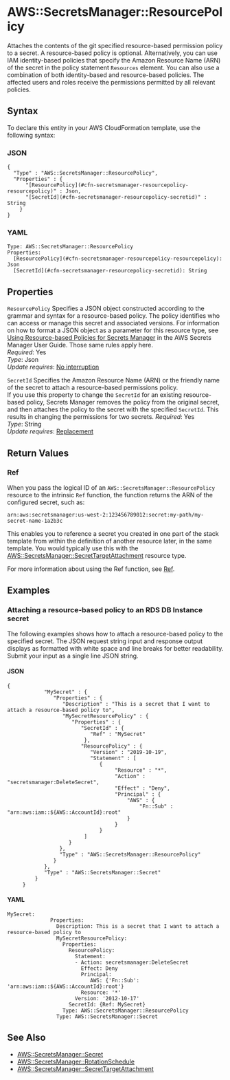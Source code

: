 # AWS::SecretsManager::ResourcePolicy<a name="aws-resource-secretsmanager-resourcepolicy"></a>

Attaches the contents of the git specified resource\-based permission policy to a secret\. A resource\-based policy is optional\. Alternatively, you can use IAM identity\-based policies that specify the Amazon Resource Name \(ARN\) of the secret in the policy statement `Resources` element\. You can also use a combination of both identity\-based and resource\-based policies\. The affected users and roles receive the permissions permitted by all relevant policies\. 

## Syntax<a name="aws-resource-secretsmanager-resourcepolicy-syntax"></a>

To declare this entity in your AWS CloudFormation template, use the following syntax:

### JSON<a name="aws-resource-secretsmanager-resourcepolicy-syntax.json"></a>

```
{
  "Type" : "AWS::SecretsManager::ResourcePolicy",
  "Properties" : {
      "[ResourcePolicy](#cfn-secretsmanager-resourcepolicy-resourcepolicy)" : Json,
      "[SecretId](#cfn-secretsmanager-resourcepolicy-secretid)" : String
    }
}
```

### YAML<a name="aws-resource-secretsmanager-resourcepolicy-syntax.yaml"></a>

```
Type: AWS::SecretsManager::ResourcePolicy
Properties: 
  [ResourcePolicy](#cfn-secretsmanager-resourcepolicy-resourcepolicy): Json
  [SecretId](#cfn-secretsmanager-resourcepolicy-secretid): String
```

## Properties<a name="aws-resource-secretsmanager-resourcepolicy-properties"></a>

`ResourcePolicy`  <a name="cfn-secretsmanager-resourcepolicy-resourcepolicy"></a>
Specifies a JSON object constructed according to the grammar and syntax for a resource\-based policy\. The policy identifies who can access or manage this secret and associated versions\. For information on how to format a JSON object as a parameter for this resource type, see [Using Resource\-based Policies for Secrets Manager](https://docs.aws.amazon.com/secretsmanager/latest/userguide/auth-and-access_resource-based-policies.html) in the AWS Secrets Manager User Guide\. Those same rules apply here\.   
*Required*: Yes  
*Type*: Json  
*Update requires*: [No interruption](https://docs.aws.amazon.com/AWSCloudFormation/latest/UserGuide/using-cfn-updating-stacks-update-behaviors.html#update-no-interrupt)

`SecretId`  <a name="cfn-secretsmanager-resourcepolicy-secretid"></a>
Specifies the Amazon Resource Name \(ARN\) or the friendly name of the secret to attach a resource\-based permissions policy\.   
If you use this property to change the `SecretId` for an existing resource\-based policy, Secrets Manager removes the policy from the original secret, and then attaches the policy to the secret with the specified `SecretId`\. This results in changing the permissions for two secrets\.
*Required*: Yes  
*Type*: String  
*Update requires*: [Replacement](https://docs.aws.amazon.com/AWSCloudFormation/latest/UserGuide/using-cfn-updating-stacks-update-behaviors.html#update-replacement)

## Return Values<a name="aws-resource-secretsmanager-resourcepolicy-return-values"></a>

### Ref<a name="aws-resource-secretsmanager-resourcepolicy-return-values-ref"></a>

When you pass the logical ID of an `AWS::SecretsManager::ResourcePolicy` resource to the intrinsic `Ref` function, the function returns the ARN of the configured secret, such as:

`arn:aws:secretsmanager:us-west-2:123456789012:secret:my-path/my-secret-name-1a2b3c`

This enables you to reference a secret you created in one part of the stack template from within the definition of another resource later, in the same template\. You would typically use this with the [AWS::SecretsManager::SecretTargetAttachment](https://docs.aws.amazon.com/AWSCloudFormation/latest/UserGuide/aws-resource-secretsmanager-secrettargetattachment.html) resource type\.

For more information about using the Ref function, see [Ref](https://docs.aws.amazon.com/url-doc-domain/AWSCloudFormation/latest/UserGuide/intrinsic-function-reference-ref.html)\.

## Examples<a name="aws-resource-secretsmanager-resourcepolicy--examples"></a>

### Attaching a resource\-based policy to an RDS DB Instance secret<a name="aws-resource-secretsmanager-resourcepolicy--examples--Attaching_a_resource-based_policy_to_an_RDS_DB_Instance_secret_"></a>

The following examples shows how to attach a resource\-based policy to the specified secret\. The JSON request string input and response output displays as formatted with white space and line breaks for better readability\. Submit your input as a single line JSON string\.

#### JSON<a name="aws-resource-secretsmanager-resourcepolicy--examples--Attaching_a_resource-based_policy_to_an_RDS_DB_Instance_secret_--json"></a>

```
{
            "MySecret" : {
               "Properties" : {
                  "Description" : "This is a secret that I want to attach a resource-based policy to",
                  "MySecretResourcePolicy" : {
                     "Properties" : {
                        "SecretId" : {
                           "Ref" : "MySecret"
                         },
                        "ResourcePolicy" : {
                           "Version" : "2019-10-19",
                           "Statement" : [
                              {
                                   "Resource" : "*",
                                   "Action" : "secretsmanager:DeleteSecret",
                                   "Effect" : "Deny",
                                   "Principal" : {
                                       "AWS" : {
                                           "Fn::Sub" : "arn:aws:iam::${AWS::AccountId}:root"
                                       }
                                   }
                              }
                         ]
                    }  
                 },
                 "Type" : "AWS::SecretsManager::ResourcePolicy"
               }
            },
            "Type" : "AWS::SecretsManager::Secret"
         }
     }
```

#### YAML<a name="aws-resource-secretsmanager-resourcepolicy--examples--Attaching_a_resource-based_policy_to_an_RDS_DB_Instance_secret_--yaml"></a>

```
MySecret:
              Properties:
                Description: This is a secret that I want to attach a resource-based policy to
                MySecretResourcePolicy:
                  Properties:
                    ResourcePolicy:
                      Statement:
                      - Action: secretsmanager:DeleteSecret
                        Effect: Deny
                        Principal:
                           AWS: {'Fn::Sub': 'arn:aws:iam::${AWS::AccountId}:root'}
                        Resource: '*'
                      Version: '2012-10-17'
                    SecretId: {Ref: MySecret}
                  Type: AWS::SecretsManager::ResourcePolicy
                Type: AWS::SecretsManager::Secret
```

## See Also<a name="aws-resource-secretsmanager-resourcepolicy--seealso"></a>
+  [AWS::SecretsManager::Secret](https://docs.aws.amazon.com/AWSCloudFormation/latest/UserGuide/aws-resource-secretsmanager-secret.html)
+  [AWS::SecretsManager::RotationSchedule](https://docs.aws.amazon.com/AWSCloudFormation/latest/UserGuide/aws-resource-secretsmanager-rotationschedule.html)
+  [AWS::SecretsManager::SecretTargetAttachment](https://docs.aws.amazon.com/AWSCloudFormation/latest/UserGuide/aws-resource-secretsmanager-secrettargetattachment.html)